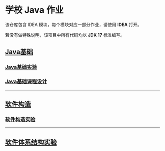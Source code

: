 # 学校 Java 作业

该仓库包含 IDEA 模块，每个模块对应一部分作业，请使用 **IDEA** 打开。

若没有做特殊说明，该项目中所有代码均以 **JDK 17** 标准编写。

## [Java基础](Foundation)

### [Java基础实验](Foundation/FoundationExperiment)

### [Java基础课程设计](Foundation/Snake)

---

## [软件构造](SoftwareArchitecture)

### [软件构造实验](SoftwareArchitecture/Experiment)

---

## [软件体系结构实验](SoftwareStructure)
